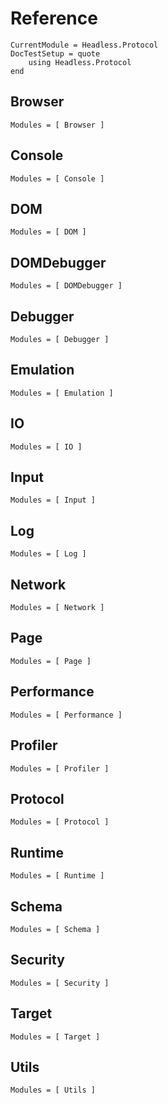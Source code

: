
# Reference

```@meta
CurrentModule = Headless.Protocol
DocTestSetup = quote
    using Headless.Protocol
end
```


## Browser

```@autodocs
Modules = [ Browser ]
```


## Console

```@autodocs
Modules = [ Console ]
```


## DOM

```@autodocs
Modules = [ DOM ]
```


## DOMDebugger

```@autodocs
Modules = [ DOMDebugger ]
```


## Debugger

```@autodocs
Modules = [ Debugger ]
```


## Emulation

```@autodocs
Modules = [ Emulation ]
```


## IO

```@autodocs
Modules = [ IO ]
```


## Input

```@autodocs
Modules = [ Input ]
```


## Log

```@autodocs
Modules = [ Log ]
```


## Network

```@autodocs
Modules = [ Network ]
```


## Page

```@autodocs
Modules = [ Page ]
```


## Performance

```@autodocs
Modules = [ Performance ]
```


## Profiler

```@autodocs
Modules = [ Profiler ]
```


## Protocol

```@autodocs
Modules = [ Protocol ]
```


## Runtime

```@autodocs
Modules = [ Runtime ]
```


## Schema

```@autodocs
Modules = [ Schema ]
```


## Security

```@autodocs
Modules = [ Security ]
```


## Target

```@autodocs
Modules = [ Target ]
```


## Utils

```@autodocs
Modules = [ Utils ]
```

